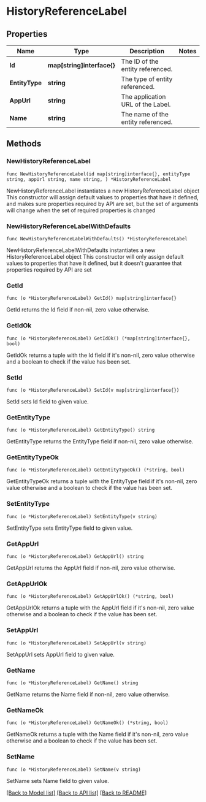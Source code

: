 # HistoryReferenceLabel

## Properties

Name | Type | Description | Notes
------------ | ------------- | ------------- | -------------
**Id** | **map[string]interface{}** | The ID of the entity referenced. | 
**EntityType** | **string** | The type of entity referenced. | 
**AppUrl** | **string** | The application URL of the Label. | 
**Name** | **string** | The name of the entity referenced. | 

## Methods

### NewHistoryReferenceLabel

`func NewHistoryReferenceLabel(id map[string]interface{}, entityType string, appUrl string, name string, ) *HistoryReferenceLabel`

NewHistoryReferenceLabel instantiates a new HistoryReferenceLabel object
This constructor will assign default values to properties that have it defined,
and makes sure properties required by API are set, but the set of arguments
will change when the set of required properties is changed

### NewHistoryReferenceLabelWithDefaults

`func NewHistoryReferenceLabelWithDefaults() *HistoryReferenceLabel`

NewHistoryReferenceLabelWithDefaults instantiates a new HistoryReferenceLabel object
This constructor will only assign default values to properties that have it defined,
but it doesn't guarantee that properties required by API are set

### GetId

`func (o *HistoryReferenceLabel) GetId() map[string]interface{}`

GetId returns the Id field if non-nil, zero value otherwise.

### GetIdOk

`func (o *HistoryReferenceLabel) GetIdOk() (*map[string]interface{}, bool)`

GetIdOk returns a tuple with the Id field if it's non-nil, zero value otherwise
and a boolean to check if the value has been set.

### SetId

`func (o *HistoryReferenceLabel) SetId(v map[string]interface{})`

SetId sets Id field to given value.


### GetEntityType

`func (o *HistoryReferenceLabel) GetEntityType() string`

GetEntityType returns the EntityType field if non-nil, zero value otherwise.

### GetEntityTypeOk

`func (o *HistoryReferenceLabel) GetEntityTypeOk() (*string, bool)`

GetEntityTypeOk returns a tuple with the EntityType field if it's non-nil, zero value otherwise
and a boolean to check if the value has been set.

### SetEntityType

`func (o *HistoryReferenceLabel) SetEntityType(v string)`

SetEntityType sets EntityType field to given value.


### GetAppUrl

`func (o *HistoryReferenceLabel) GetAppUrl() string`

GetAppUrl returns the AppUrl field if non-nil, zero value otherwise.

### GetAppUrlOk

`func (o *HistoryReferenceLabel) GetAppUrlOk() (*string, bool)`

GetAppUrlOk returns a tuple with the AppUrl field if it's non-nil, zero value otherwise
and a boolean to check if the value has been set.

### SetAppUrl

`func (o *HistoryReferenceLabel) SetAppUrl(v string)`

SetAppUrl sets AppUrl field to given value.


### GetName

`func (o *HistoryReferenceLabel) GetName() string`

GetName returns the Name field if non-nil, zero value otherwise.

### GetNameOk

`func (o *HistoryReferenceLabel) GetNameOk() (*string, bool)`

GetNameOk returns a tuple with the Name field if it's non-nil, zero value otherwise
and a boolean to check if the value has been set.

### SetName

`func (o *HistoryReferenceLabel) SetName(v string)`

SetName sets Name field to given value.



[[Back to Model list]](../README.md#documentation-for-models) [[Back to API list]](../README.md#documentation-for-api-endpoints) [[Back to README]](../README.md)


